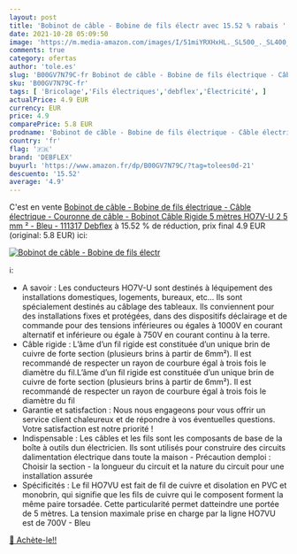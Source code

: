 ```yaml
---
layout: post
title: 'Bobinot de câble - Bobine de fils électr avec 15.52 % rabais '
date: 2021-10-28 05:09:50
image: 'https://m.media-amazon.com/images/I/51miYRXHxHL._SL500_._SL400_.jpg'
comments: true
category: ofertas
author: 'tole.es'
slug: 'B00GV7N79C-fr Bobinot de câble - Bobine de fils électrique - Câble...'
sku: 'B00GV7N79C-fr'
tags: [ 'Bricolage','Fils électriques','debflex','Électricité', ]
actualPrice: 4.9 EUR
currency: EUR
price: 4.9
comparePrice: 5.8 EUR
prodname: 'Bobinot de câble - Bobine de fils électrique - Câble électrique - Couronne de câble - Bobinot Câble Rigide 5 mètres HO7V-U 2 5 mm ² - Bleu - 111317 Debflex'
country: 'fr'
flag: '🇫🇷'
brand: 'DEBFLEX'
buyurl: 'https://www.amazon.fr/dp/B00GV7N79C/?tag=tolees0d-21'
descuento: '15.52'
average: '4.9'
---
```


C'est en vente [Bobinot de câble - Bobine de fils électrique - Câble électrique - Couronne de câble - Bobinot Câble Rigide 5 mètres HO7V-U 2 5 mm ² - Bleu - 111317 Debflex](https://www.amazon.fr/dp/B00GV7N79C/?tag=tolees0d-21)  à  15.52 % de réduction, prix final  4.9 EUR (original: 5.8 EUR) ici:

[![Bobinot de câble - Bobine de fils électr](https://m.media-amazon.com/images/I/51miYRXHxHL._SL500_._SL400_.jpg)](https://www.amazon.fr/dp/B00GV7N79C/?tag=tolees0d-21)

ℹ️:

- A savoir : Les conducteurs HO7V-U sont destinés à léquipement des installations domestiques, logements, bureaux, etc... Ils sont spécialement destinés au câblage des tableaux. Ils conviennent pour des installations fixes et protégées, dans des dispositifs déclairage et de commande pour des tensions inférieures ou égales à 1000V en courant alternatif et inférieure ou égale à 750V en courant continu à la terre.
- Câble rigide : L’âme d’un fil rigide est constituée d’un unique brin de cuivre de forte section (plusieurs brins à partir de 6mm²). Il est recommandé de respecter un rayon de courbure égal à trois fois le diamètre du fil.L’âme d’un fil rigide est constituée d’un unique brin de cuivre de forte section (plusieurs brins à partir de 6mm²). Il est recommandé de respecter un rayon de courbure égal à trois fois le diamètre du fil
- Garantie et satisfaction : Nous nous engageons pour vous offrir un service client chaleureux et de répondre à vos éventuelles questions. Votre satisfaction est notre priorité !
- Indispensable : Les câbles et les fils sont les composants de base de la boîte à outils dun électricien. Ils sont utilisés pour construire des circuits dalimentation électrique dans toute la maison - Précaution demploi : Choisir la section - la longueur du circuit et la nature du circuit pour une installation assurée
- Spécificités : Le fil HO7VU est fait de fil de cuivre et disolation en PVC et monobrin, qui signifie que les fils de cuivre qui le composent forment la même paire torsadée. Cette particularité permet datteindre une portée de 5 mètres. La tension maximale prise en charge par la ligne HO7VU est de 700V - Bleu

[🛒 Achète-le!!](https://www.amazon.fr/dp/B00GV7N79C/?tag=tolees0d-21)
